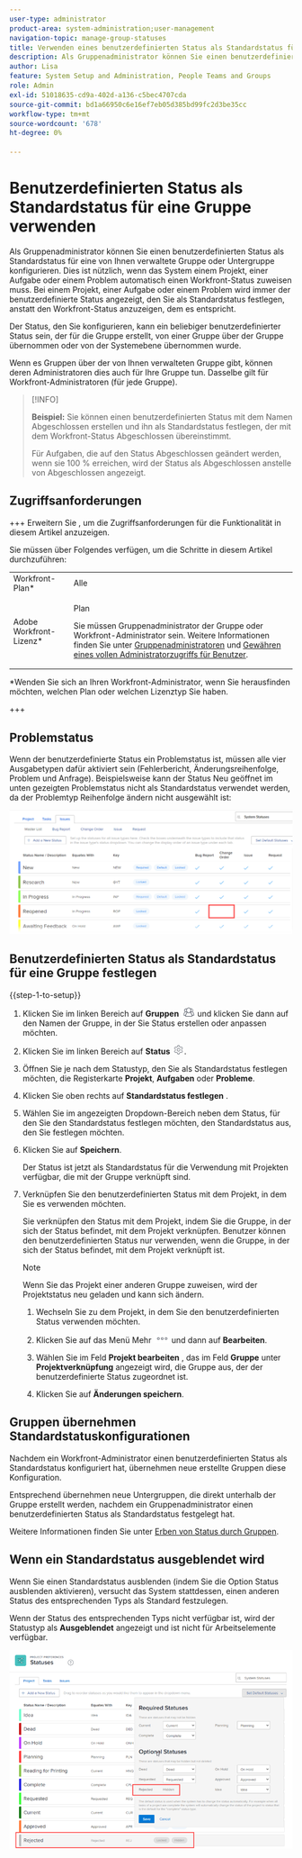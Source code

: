 ```yaml
---
user-type: administrator
product-area: system-administration;user-management
navigation-topic: manage-group-statuses
title: Verwenden eines benutzerdefinierten Status als Standardstatus für eine Gruppe
description: Als Gruppenadministrator können Sie einen benutzerdefinierten Status als Standardstatus für eine von Ihnen verwaltete Gruppe oder Untergruppe konfigurieren.
author: Lisa
feature: System Setup and Administration, People Teams and Groups
role: Admin
exl-id: 51018635-cd9a-402d-a136-c5bec4707cda
source-git-commit: bd1a66950c6e16ef7eb05d385bd99fc2d3be35cc
workflow-type: tm+mt
source-wordcount: '678'
ht-degree: 0%

---
```


# Benutzerdefinierten Status als Standardstatus für eine Gruppe verwenden

Als Gruppenadministrator können Sie einen benutzerdefinierten Status als Standardstatus für eine von Ihnen verwaltete Gruppe oder Untergruppe konfigurieren. Dies ist nützlich, wenn das System einem Projekt, einer Aufgabe oder einem Problem automatisch einen Workfront-Status zuweisen muss. Bei einem Projekt, einer Aufgabe oder einem Problem wird immer der benutzerdefinierte Status angezeigt, den Sie als Standardstatus festlegen, anstatt den Workfront-Status anzuzeigen, dem es entspricht.

Der Status, den Sie konfigurieren, kann ein beliebiger benutzerdefinierter Status sein, der für die Gruppe erstellt, von einer Gruppe über der Gruppe übernommen oder von der Systemebene übernommen wurde.

Wenn es Gruppen über der von Ihnen verwalteten Gruppe gibt, können deren Administratoren dies auch für Ihre Gruppe tun. Dasselbe gilt für Workfront-Administratoren (für jede Gruppe).

>[!INFO]
>
>**Beispiel:** Sie können einen benutzerdefinierten Status mit dem Namen Abgeschlossen erstellen und ihn als Standardstatus festlegen, der mit dem Workfront-Status Abgeschlossen übereinstimmt.
>
>Für Aufgaben, die auf den Status Abgeschlossen geändert werden, wenn sie 100 % erreichen, wird der Status als Abgeschlossen anstelle von Abgeschlossen angezeigt.

## Zugriffsanforderungen

+++ Erweitern Sie , um die Zugriffsanforderungen für die Funktionalität in diesem Artikel anzuzeigen.

Sie müssen über Folgendes verfügen, um die Schritte in diesem Artikel durchzuführen:

<table style="table-layout:auto"> 
 <col> 
 <col> 
 <tbody> 
  <tr> 
   <td role="rowheader">Workfront-Plan*</td> 
   <td>Alle</td> 
  </tr> 
  <tr> 
   <td role="rowheader">Adobe Workfront-Lizenz*</td> 
   <td> <p>Plan </p> <p>Sie müssen Gruppenadministrator der Gruppe oder Workfront-Administrator sein. Weitere Informationen finden Sie unter <a href="../../../administration-and-setup/manage-groups/group-roles/group-administrators.md" class="MCXref xref">Gruppenadministratoren</a> und <a href="../../../administration-and-setup/add-users/configure-and-grant-access/grant-a-user-full-administrative-access.md" class="MCXref xref">Gewähren eines vollen Administratorzugriffs für Benutzer</a>.</p> </td> 
  </tr> 
 </tbody> 
</table>

&#42;Wenden Sie sich an Ihren Workfront-Administrator, wenn Sie herausfinden möchten, welchen Plan oder welchen Lizenztyp Sie haben.

+++

## Problemstatus

Wenn der benutzerdefinierte Status ein Problemstatus ist, müssen alle vier Ausgabetypen dafür aktiviert sein (Fehlerbericht, Änderungsreihenfolge, Problem und Anfrage). Beispielsweise kann der Status Neu geöffnet im unten gezeigten Problemstatus nicht als Standardstatus verwendet werden, da der Problemtyp Reihenfolge ändern nicht ausgewählt ist:

![](assets/all-4-issue-types-enabled.png)

## Benutzerdefinierten Status als Standardstatus für eine Gruppe festlegen

{{step-1-to-setup}}

1. Klicken Sie im linken Bereich auf **Gruppen** ![](assets/groups-icon.png) und klicken Sie dann auf den Namen der Gruppe, in der Sie Status erstellen oder anpassen möchten.
1. Klicken Sie im linken Bereich auf **Status** ![](assets/gear-icon-settings.png).
1. Öffnen Sie je nach dem Statustyp, den Sie als Standardstatus festlegen möchten, die Registerkarte **Projekt**, **Aufgaben** oder **Probleme**.
1. Klicken Sie oben rechts auf **Standardstatus festlegen** .
1. Wählen Sie im angezeigten Dropdown-Bereich neben dem Status, für den Sie den Standardstatus festlegen möchten, den Standardstatus aus, den Sie festlegen möchten.
1. Klicken Sie auf **Speichern**.

   Der Status ist jetzt als Standardstatus für die Verwendung mit Projekten verfügbar, die mit der Gruppe verknüpft sind.

1. Verknüpfen Sie den benutzerdefinierten Status mit dem Projekt, in dem Sie es verwenden möchten.

   Sie verknüpfen den Status mit dem Projekt, indem Sie die Gruppe, in der sich der Status befindet, mit dem Projekt verknüpfen. Benutzer können den benutzerdefinierten Status nur verwenden, wenn die Gruppe, in der sich der Status befindet, mit dem Projekt verknüpft ist.

   >[!NOTE]
   >
   >Wenn Sie das Projekt einer anderen Gruppe zuweisen, wird der Projektstatus neu geladen und kann sich ändern.

   1. Wechseln Sie zu dem Projekt, in dem Sie den benutzerdefinierten Status verwenden möchten.
   1. Klicken Sie auf das Menü Mehr ![](assets/more-icon.png) und dann auf **Bearbeiten**.
   1. Wählen Sie im Feld **Projekt bearbeiten** , das im Feld **Gruppe** unter **Projektverknüpfung** angezeigt wird, die Gruppe aus, der der benutzerdefinierte Status zugeordnet ist.

   1. Klicken Sie auf **Änderungen speichern**.

## Gruppen übernehmen Standardstatuskonfigurationen

Nachdem ein Workfront-Administrator einen benutzerdefinierten Status als Standardstatus konfiguriert hat, übernehmen neue erstellte Gruppen diese Konfiguration.

Entsprechend übernehmen neue Untergruppen, die direkt unterhalb der Gruppe erstellt werden, nachdem ein Gruppenadministrator einen benutzerdefinierten Status als Standardstatus festgelegt hat.

Weitere Informationen finden Sie unter [Erben von Status durch Gruppen](../../../administration-and-setup/manage-groups/manage-group-statuses/how-groups-inherit-statuses.md).

## Wenn ein Standardstatus ausgeblendet wird

Wenn Sie einen Standardstatus ausblenden (indem Sie die Option Status ausblenden aktivieren), versucht das System stattdessen, einen anderen Status des entsprechenden Typs als Standard festzulegen.

Wenn der Status des entsprechenden Typs nicht verfügbar ist, wird der Statustyp als **Ausgeblendet** angezeigt und ist nicht für Arbeitselemente verfügbar.

![](assets/when-hide-default-status-no-equivalent.png)
